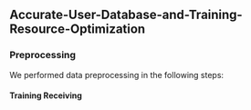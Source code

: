 ## Accurate-User-Database-and-Training-Resource-Optimization

### Preprocessing

We performed data preprocessing in the following steps:

#### Training Receiving 
